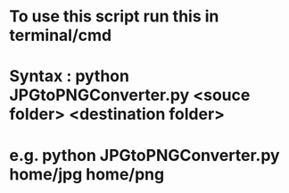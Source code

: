 # To use this script run this in terminal/cmd
# Syntax  :  python JPGtoPNGConverter.py  \<souce folder> \<destination folder>
# e.g.  python JPGtoPNGConverter.py  home/jpg  home/png

